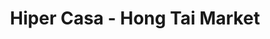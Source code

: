 ---
title: "Hiper Casa - Hong Tai Market"
url: /cordoba/hiper-casa-hong-tai-market/
shop: tienda de variedades
---